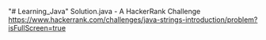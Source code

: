 "# Learning_Java" 
Solution.java - A HackerRank Challenge https://www.hackerrank.com/challenges/java-strings-introduction/problem?isFullScreen=true
